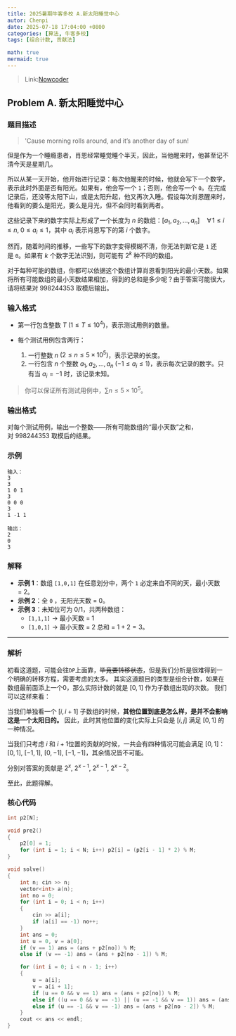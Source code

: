 ```yaml
---
title: 2025暑期牛客多校 A.新太阳睡觉中心
autor: Chenpi
date: 2025-07-18 17:04:00 +0800
categories: [算法, 牛客多校]
tags: [组合计数, 贡献法]

math: true
mermaid: true
---
```


> Link:[Nowcoder](https://ac.nowcoder.com/acm/contest/108299/A)

## Problem A. 新太阳睡觉中心

### 题目描述
> 'Cause morning rolls around, and it’s another day of sun!

但是作为一个睡瘾患者，肖恩经常睡觉睡个半天，因此，当他醒来时，他甚至记不清今天是星期几。

所以从某一天开始，他开始进行记录：每次他醒来的时候，他就会写下一个数字，表示此时外面是否有阳光。如果有，他会写一个 `1`；否则，他会写一个 `0`。在完成记录后，还没等太阳下山，或是太阳升起，他又再次入睡。假设每次肖恩醒来时，他看到的要么是阳光，要么是月光，但不会同时看到两者。

这些记录下来的数字实际上形成了一个长度为 $n$ 的数组：$[a_1, a_2, \dots, a_n]\quad \forall\,1 \le i \le n,\;0 \le a_i \le 1$，其中 $a_i$ 表示肖恩写下的第 $i$ 个数字。

然而，随着时间的推移，一些写下的数字变得模糊不清，你无法判断它是 `1` 还是 `0`。如果有 $k$ 个数字无法识别，则可能有 $2^k$ 种不同的数组。

对于每种可能的数组，你都可以依据这个数组计算肖恩看到阳光的最小天数。如果将所有可能数组的最小天数结果相加，得到的总和是多少呢？由于答案可能很大，请将结果对 $998244353$ 取模后输出。

### 输入格式

* 第一行包含整数 $T$ $(1 \le T \le 10^4)$，表示测试用例的数量。
* 每个测试用例包含两行：

  1. 一行整数 $n$ $(2 \le n \le 5\times10^5)$，表示记录的长度。
  2. 一行包含 $n$ 个整数 $a_1, a_2, \dots, a_n$ $( -1 \le a_i \le 1)$，表示每次记录的数字。只有当 $a_i = -1$ 时，该记录未知。

> 你可以保证所有测试用例中，$\sum n \le 5\times10^5$。

### 输出格式

对每个测试用例，输出一个整数——所有可能数组的“最小天数”之和，对 $998244353$ 取模后的结果。

### 示例

```
输入：
3
3
1 0 1
3
0 0 0
3
1 -1 1

输出：
2
0
3
```

### 解释

* **示例 1**：数组 `[1,0,1]` 在任意划分中，两个 `1` 必定来自不同的天，最小天数 = 2。
* **示例 2**：全 `0` ，无阳光天数 = 0。
* **示例 3**：未知位可为 0/1，共两种数组：
  * `[1,1,1]` → 最小天数 = 1
  * `[1,0,1]` → 最小天数 = 2
    总和 = $1 + 2 = 3$。

---

### 解析

初看这道题，可能会往`DP`上面靠，~~毕竟要转移状态~~，但是我们分析是很难得到一个明确的转移方程，需要考虑的太多。
其实这道题目的类型是组合计数，如果在数组最前面添上一个0，那么实际计数的就是 $[0,1]$ 作为子数组出现的次数。
我们可以这样来看：

 当我们单独看一个 $[i,i+1]$ 子数组的时候，**其他位置到底是怎么样，是并不会影响这是一个太阳日的。** 因此，此时其他位置的变化实际上只会是 $[i, j]$ 满足 $[0, 1]$ 的一种情况。

当我们只考虑 $i$ 和 $i+1$位置的贡献的时候，一共会有四种情况可能会满足 $[0,1]$：$[0, 1]$, $[-1, 1]$, $[0, -1]$, $[-1, -1]$，其余情况皆不可能。

分别对答案的贡献是 $2^x$, $2^{x - 1}$, $2^{x - 1}$, $2^{x - 2}$。

至此，此题得解。

### 核心代码

```c++
int p2[N];

void pre2()
{
    p2[0] = 1;
    for (int i = 1; i < N; i++) p2[i] = (p2[i - 1] * 2) % M;
}

void solve()
{
    int n; cin >> n;
    vector<int> a(n);
    int no = 0;
    for (int i = 0; i < n; i++)
    {
        cin >> a[i];
        if (a[i] == -1) no++;
    }
    int ans = 0;
    int u = 0, v = a[0];
    if (v == 1) ans = (ans + p2[no]) % M;
    else if (v == -1) ans = (ans + p2[no - 1]) % M;

    for (int i = 0; i < n - 1; i++)
    {
        u = a[i];
        v = a[i + 1];
        if (u == 0 && v == 1) ans = (ans + p2[no]) % M;
        else if ((u == 0 && v == -1) || (u == -1 && v == 1)) ans = (ans + p2[no - 1]) % M;
        else if (u == -1 && v == -1) ans = (ans + p2[no - 2]) % M;
    }
    cout << ans << endl;
}
```
